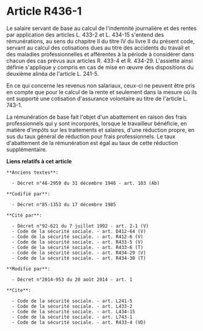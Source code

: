 # Article R436-1

Le salaire servant de base au calcul de l'indemnité journalière et des rentes par application des articles L. 433-2 et L.
434-15 s'entend des rémunérations, au sens du chapitre II du titre IV du livre II du présent code, servant au calcul des
cotisations dues au titre des accidents du travail et des maladies professionnelles et afférentes à la période à considérer
dans chacun des cas prévus aux articles R. 433-4 et R. 434-29. L'assiette ainsi définie s'applique y compris en cas de mise
en œuvre des dispositions du deuxième alinéa de l'article L. 241-5. 

En ce qui concerne les revenus non salariaux, ceux-ci ne peuvent être pris en compte que pour le calcul de la rente et
seulement dans la mesure où ils ont supporté une cotisation d'assurance volontaire au titre de l'article L. 743-1. 

La rémunération de base fait l'objet d'un abattement en raison des frais professionnels qui y sont incorporés, lorsque le
travailleur bénéficie, en matière d'impôts sur les traitements et salaires, d'une réduction propre, en sus du taux général de
réduction pour frais professionnels. Le taux d'abattement de la rémunération est égal au taux de cette réduction
supplémentaire.

**Liens relatifs à cet article**

	**Anciens textes**:

	  - Décret n°46-2959 du 31 décembre 1946 - art. 103 (Ab)

	**Codifié par**:

	  - Décret n°85-1353 du 17 décembre 1985

	**Cité par**:

	  - Décret n°92-621 du 7 juillet 1992 - art. 2-1 (V)
	  - Code de la sécurité sociale. - art. D412-64 (V)
	  - Code de la sécurité sociale. - art. R412-6 (V)
	  - Code de la sécurité sociale. - art. R433-5 (V)
	  - Code de la sécurité sociale. - art. R433-6 (T)
	  - Code de la sécurité sociale. - art. R434-29 (V)
	  - Code de la sécurité sociale. - art. R434-30 (T)

	**Modifié par**:

	  - Décret n°2014-953 du 20 août 2014 - art. 1

	**Cite**:

	  - Code de la sécurité sociale. - art. L241-5
	  - Code de la sécurité sociale. - art. L433-2
	  - Code de la sécurité sociale. - art. L434-15
	  - Code de la sécurité sociale. - art. L743-1
	  - Code de la sécurité sociale. - art. R433-4 (VD)
